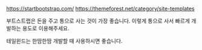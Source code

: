 https://startbootstrap.com/
https://themeforest.net/category/site-templates

부트스트랩은 돈을 주고 통으로 사는 것이 가장 좋습니다. 이렇게 통으로 사서 빠르게 개발하는 용도로 이용해주세요.

테일윈드는 한땀한땀 개발할 때 사용하시면 좋습니다.